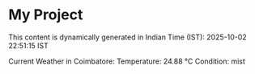 # My Project

This content is dynamically generated in Indian Time (IST): 2025-10-02 22:51:15 IST


Current Weather in Coimbatore:
Temperature: 24.88 °C
Condition: mist

